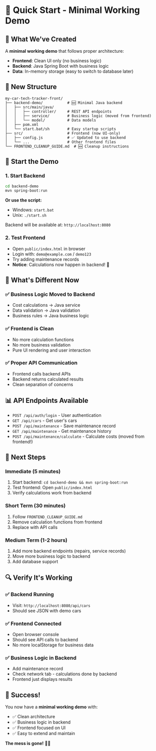 # 🚀 Quick Start - Minimal Working Demo

## 🎯 What We've Created

A **minimal working demo** that follows proper architecture:
- **Frontend**: Clean UI only (no business logic)
- **Backend**: Java Spring Boot with business logic
- **Data**: In-memory storage (easy to switch to database later)

## 📁 New Structure

```
my-car-tech-tracker-front/
├── backend-demo/           # 🆕 Minimal Java backend
│   ├── src/main/java/
│   │   ├── controller/     # REST API endpoints
│   │   ├── service/        # Business logic (moved from frontend)
│   │   └── model/          # Data models
│   ├── pom.xml
│   └── start.bat/sh        # Easy startup scripts
├── src/                    # Frontend (now UI-only)
│   ├── config.js           # ✅ Updated to use backend
│   └── ...                 # Other frontend files
└── FRONTEND_CLEANUP_GUIDE.md  # 🆕 Cleanup instructions
```

## 🚀 Start the Demo

### 1. Start Backend
```bash
cd backend-demo
mvn spring-boot:run
```
**Or use the script:**
- Windows: `start.bat`
- Unix: `./start.sh`

Backend will be available at: `http://localhost:8080`

### 2. Test Frontend
- Open `public/index.html` in browser
- Login with: `demo@example.com` / `demo123`
- Try adding maintenance records
- **Notice**: Calculations now happen in backend! 🎉

## 🔧 What's Different Now

### ✅ **Business Logic Moved to Backend**
- Cost calculations → Java service
- Data validation → Java validation
- Business rules → Java business logic

### ✅ **Frontend is Clean**
- No more calculation functions
- No more business validation
- Pure UI rendering and user interaction

### ✅ **Proper API Communication**
- Frontend calls backend APIs
- Backend returns calculated results
- Clean separation of concerns

## 📊 API Endpoints Available

- `POST /api/auth/login` - User authentication
- `GET /api/cars` - Get user's cars
- `POST /api/maintenance` - Save maintenance record
- `GET /api/maintenance` - Get maintenance history
- `POST /api/maintenance/calculate` - Calculate costs (moved from frontend!)

## 🎯 Next Steps

### Immediate (5 minutes)
1. Start backend: `cd backend-demo && mvn spring-boot:run`
2. Test frontend: Open `public/index.html`
3. Verify calculations work from backend

### Short Term (30 minutes)
1. Follow `FRONTEND_CLEANUP_GUIDE.md`
2. Remove calculation functions from frontend
3. Replace with API calls

### Medium Term (1-2 hours)
1. Add more backend endpoints (repairs, service records)
2. Move more business logic to backend
3. Add database support

## 🔍 Verify It's Working

### ✅ Backend Running
- Visit: `http://localhost:8080/api/cars`
- Should see JSON with demo cars

### ✅ Frontend Connected
- Open browser console
- Should see API calls to backend
- No more localStorage for business data

### ✅ Business Logic in Backend
- Add maintenance record
- Check network tab - calculations done by backend
- Frontend just displays results

## 🎉 Success!

You now have a **minimal working demo** with:
- ✅ Clean architecture
- ✅ Business logic in backend
- ✅ Frontend focused on UI
- ✅ Easy to extend and maintain

**The mess is gone!** 🧹✨ 